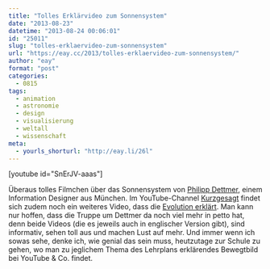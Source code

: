 ```yaml
---
title: "Tolles Erklärvideo zum Sonnensystem"
date: "2013-08-23"
datetime: "2013-08-24 00:06:01"
id: "25011"
slug: "tolles-erklaervideo-zum-sonnensystem"
url: "https://eay.cc/2013/tolles-erklaervideo-zum-sonnensystem/"
author: "eay"
format: "post"
categories:
  - 0815
tags:
  - animation
  - astronomie
  - design
  - visualisierung
  - weltall
  - wissenschaft
meta:
  - yourls_shorturl: "http://eay.li/26l"
---
```


\[youtube id="SnErJV-aaas"\]

Überaus tolles Filmchen über das Sonnensystem von [Philipp Dettmer](http://philippdettmer.com/de/), einem Information Designer aus München. Im YouTube-Channel [Kurzgesagt](https://www.youtube.com/user/Kurzgesagt/videos) findet sich zudem noch ein weiteres Video, dass die [Evolution erklärt](https://www.youtube.com/watch?v=TKGZLT27jVw). Man kann nur hoffen, dass die Truppe um Dettmer da noch viel mehr in petto hat, denn beide Videos (die es jeweils auch in englischer Version gibt), sind informativ, sehen toll aus und machen Lust auf mehr. Und immer wenn ich sowas sehe, denke ich, wie genial das sein muss, heutzutage zur Schule zu gehen, wo man zu jeglichem Thema des Lehrplans erklärendes Bewegtbild bei YouTube & Co. findet.
